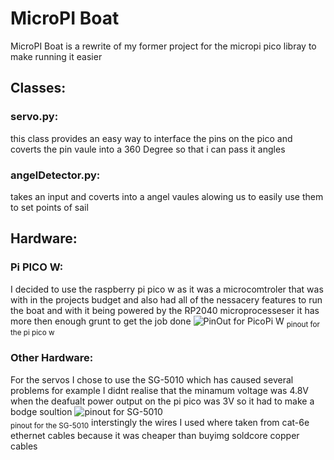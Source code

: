 # MicroPI Boat 
MicroPI Boat is a rewrite of my former project for the micropi pico libray to make running it easier 

## Classes:
### servo.py:
this class provides an easy way to interface the pins on the pico and coverts the pin vaule into a 360 Degree so that i can pass it angles

### angelDetector.py:
takes an input and coverts into a angel vaules alowing us to easily use them to set points of sail  

## Hardware:
### Pi PICO W:
I decided to use the raspberry pi pico w as it was a microcomtroler that was with in the projects budget and also had all of the nessacery features to run the boat and with it being powered by the RP2040 microprocesseser it has more then enough grunt to get the job done
![PinOut for PicoPi W](https://www.raspberrypi.com/documentation/microcontrollers/images/picow-pinout.svg)
<sub>pinout for the pi pico w</sub>

### Other Hardware:
For the servos I chose to use the SG-5010 which has caused several problems for example I didnt realise that the minamum voltage was 4.8V when the deafualt power output on the pi pico was 3V so it had to make a bodge soultion
![pinout for SG-5010](https://protosupplies.com/wp-content/uploads/2018/03/Servo-Connections.jpg)         
<sub>pinout for the SG-5010</sub>
interstingly the wires I used where taken from cat-6e ethernet cables because it was cheaper than buyimg soldcore copper cables